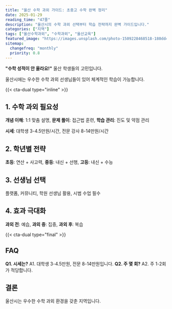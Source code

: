 ```yaml
---
title: "울산 수학 과외 가이드: 초중고 수학 완벽 정리"
date: 2025-01-29
reading_time: "47줄"
description: "울산시의 수학 과외 선택부터 학습 전략까지 완벽 가이드입니다."
categories: ["지역"]
tags: ["울산수학과외", "수학과외", "울산교육"]
featured_image: "https://images.unsplash.com/photo-1509228468518-180dd4864904?auto=format&fit=crop&q=80"
sitemap:
  changefreq: "monthly"
  priority: 0.8
---
```


**"수학 성적이 안 올라요!"** 울산 학생들의 고민입니다.

울산시에는 우수한 수학 과외 선생님들이 있어 체계적인 학습이 가능합니다.

{{< cta-dual type="inline" >}}

## 1. 수학 과외 필요성

**개념 이해**: 1:1 맞춤 설명, **문제 풀이**: 접근법 훈련, **학습 관리**: 진도 및 약점 관리

**시세**: 대학생 3-4.5만원/시간, 전문 강사 8-14만원/시간

## 2. 학년별 전략

**초등**: 연산 + 사고력, **중등**: 내신 + 선행, **고등**: 내신 + 수능

## 3. 선생님 선택

플랫폼, 커뮤니티, 학원 선생님 활용, 시범 수업 필수

## 4. 효과 극대화

**과외 전**: 예습, **과외 중**: 집중, **과외 후**: 복습

{{< cta-dual type="final" >}}

## FAQ

**Q1. 시세는?** A1. 대학생 3-4.5만원, 전문 8-14만원입니다.
**Q2. 주 몇 회?** A2. 주 1-2회가 적당합니다.

## 결론

울산시는 우수한 수학 과외 환경을 갖춘 지역입니다.
